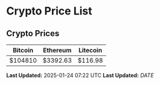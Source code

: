 # Crypto Price List

## Crypto Prices
| Bitcoin | Ethereum | Litecoin |
| ------- | -------- | -------- |
| $104810 | $3392.63 | $116.98 |
**Last Updated:** 2025-01-24 07:22 UTC
**Last Updated:** $DATE$
